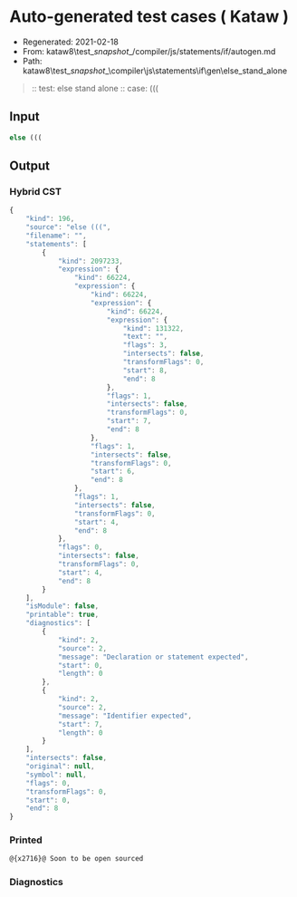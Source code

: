 # Auto-generated test cases ( Kataw )
- Regenerated: 2021-02-18
- From: kataw8\test\__snapshot__/compiler/js/statements/if/autogen.md
- Path: kataw8\test\__snapshot__\compiler\js\statements\if\gen\else_stand_alone
> :: test: else stand alone
> :: case: (((
## Input

`````js
else (((
`````

## Output

### Hybrid CST


```javascript
{
    "kind": 196,
    "source": "else (((",
    "filename": "",
    "statements": [
        {
            "kind": 2097233,
            "expression": {
                "kind": 66224,
                "expression": {
                    "kind": 66224,
                    "expression": {
                        "kind": 66224,
                        "expression": {
                            "kind": 131322,
                            "text": "",
                            "flags": 3,
                            "intersects": false,
                            "transformFlags": 0,
                            "start": 8,
                            "end": 8
                        },
                        "flags": 1,
                        "intersects": false,
                        "transformFlags": 0,
                        "start": 7,
                        "end": 8
                    },
                    "flags": 1,
                    "intersects": false,
                    "transformFlags": 0,
                    "start": 6,
                    "end": 8
                },
                "flags": 1,
                "intersects": false,
                "transformFlags": 0,
                "start": 4,
                "end": 8
            },
            "flags": 0,
            "intersects": false,
            "transformFlags": 0,
            "start": 4,
            "end": 8
        }
    ],
    "isModule": false,
    "printable": true,
    "diagnostics": [
        {
            "kind": 2,
            "source": 2,
            "message": "Declaration or statement expected",
            "start": 0,
            "length": 0
        },
        {
            "kind": 2,
            "source": 2,
            "message": "Identifier expected",
            "start": 7,
            "length": 0
        }
    ],
    "intersects": false,
    "original": null,
    "symbol": null,
    "flags": 0,
    "transformFlags": 0,
    "start": 0,
    "end": 8
}
```

  
### Printed


```javascript
@{x2716}@ Soon to be open sourced
```

  
### Diagnostics


```javascript

```

